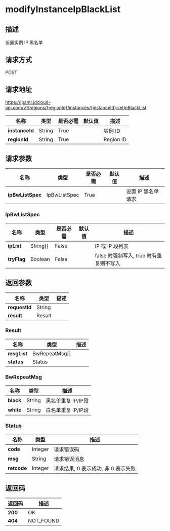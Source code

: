 # modifyInstanceIpBlackList


## 描述
设置实例 IP 黑名单

## 请求方式
POST

## 请求地址
https://ipanti.jdcloud-api.com/v1/regions/{regionId}/instances/{instanceId}:setIpBlackList

|名称|类型|是否必需|默认值|描述|
|---|---|---|---|---|
|**instanceId**|String|True| |实例 ID|
|**regionId**|String|True| |Region ID|

## 请求参数
|名称|类型|是否必需|默认值|描述|
|---|---|---|---|---|
|**ipBwListSpec**|IpBwListSpec|True| |设置 IP 黑名单请求|

### IpBwListSpec
|名称|类型|是否必需|默认值|描述|
|---|---|---|---|---|
|**ipList**|String[]|False| |IP 或 IP 段列表|
|**tryFlag**|Boolean|False| |false 时强制写入, true 时有重复则不写入|

## 返回参数
|名称|类型|描述|
|---|---|---|
|**requestId**|String| |
|**result**|Result| |

### Result
|名称|类型|描述|
|---|---|---|
|**msgList**|BwRepeatMsg[]| |
|**status**|Status| |
### BwRepeatMsg
|名称|类型|描述|
|---|---|---|
|**black**|String|黑名单重复 IP/IP段|
|**white**|String|白名单重复 IP/IP段|
### Status
|名称|类型|描述|
|---|---|---|
|**code**|Integer|请求错误码|
|**msg**|String|请求错误消息|
|**retcode**|Integer|请求结果, 0 表示成功, 非 0 表示失败|

## 返回码
|返回码|描述|
|---|---|
|**200**|OK|
|**404**|NOT_FOUND|
